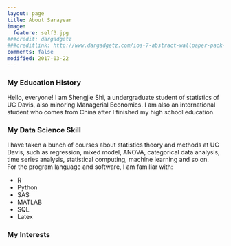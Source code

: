 ```yaml
---
layout: page
title: About Sarayear
image:
  feature: self3.jpg
###credit: dargadgetz
###creditlink: http://www.dargadgetz.com/ios-7-abstract-wallpaper-pack-for-iphone-5-and-ipod-touch-retina/
comments: false
modified: 2017-03-22
---
```


### My Education History

Hello, everyone! I am Shengjie Shi, a undergraduate student of statistics of UC Davis, also minoring Managerial Economics. I am also an international student who comes from China after I finished my high school education.

### My Data Science Skill

I have taken a bunch of courses about statistics theory and methods at UC Davis, such as regression,
mixed model, ANOVA, categorical data analysis, time series analysis,
statistical computing, machine learning and so on.  
For the program language and software, I am familiar with:

- R
- Python
- SAS
- MATLAB
- SQL
- Latex



### My Interests

